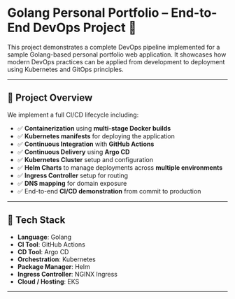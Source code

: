 # Golang Personal Portfolio – End-to-End DevOps Project 🚀

This project demonstrates a complete DevOps pipeline implemented for a sample Golang-based personal portfolio web application. It showcases how modern DevOps practices can be applied from development to deployment using Kubernetes and GitOps principles.

---

## 🔧 Project Overview

We implement a full CI/CD lifecycle including:

- ✅ **Containerization** using **multi-stage Docker builds**
- ✅ **Kubernetes manifests** for deploying the application
- ✅ **Continuous Integration** with **GitHub Actions**
- ✅ **Continuous Delivery** using **Argo CD**
- ✅ **Kubernetes Cluster** setup and configuration
- ✅ **Helm Charts** to manage deployments across **multiple environments**
- ✅ **Ingress Controller** setup for routing
- ✅ **DNS mapping** for domain exposure
- ✅ End-to-end **CI/CD demonstration** from commit to production

---

## 🧱 Tech Stack

- **Language**: Golang
- **CI Tool**: GitHub Actions
- **CD Tool**: Argo CD
- **Orchestration**: Kubernetes
- **Package Manager**: Helm
- **Ingress Controller**: NGINX Ingress
- **Cloud / Hosting**: EKS

---

